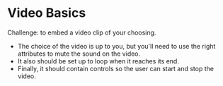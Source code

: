 # Video Basics

Challenge: to embed a video clip of your choosing. 
* The choice of the video is up to you, but you'll need to use the right attributes to mute the sound on the video. 
* It also should be set up to loop when it reaches its end.
* Finally, it should contain controls so the user can start and stop the video.